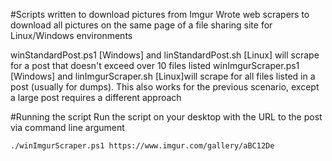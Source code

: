 #Scripts written to download pictures from Imgur
Wrote web scrapers to download all pictures on the same page of a file sharing site for Linux/Windows environments

winStandardPost.ps1 [Windows] and linStandardPost.sh [Linux] will scrape for a post that doesn't exceed over 10 files listed
winImgurScraper.ps1 [Windows] and linImgurScraper.sh [Linux]will scrape for all files listed in a post (usually for dumps). This also works for the previous scenario, except a large post requires a different approach

#Running the script
Run the script on your desktop with the URL to the post via command line argument

`./winImgurScraper.ps1 https://www.imgur.com/gallery/aBC12De`
